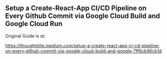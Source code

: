 ## Setup a Create-React-App CI/CD Pipeline on Every Github Commit via Google Cloud Build and Google Cloud Run

Original Guide is at:

https://thoughtstile.medium.com/setup-a-create-react-app-ci-cd-pipeline-on-every-github-commit-via-google-cloud-build-and-google-7ff6cb96cb1d

<!--  -->
